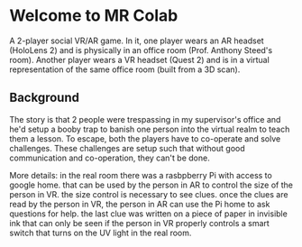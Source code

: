 # Welcome to MR Colab 

A 2-player social VR/AR game. 
In it, one player wears an AR headset (HoloLens 2) and is physically in an office room (Prof. Anthony Steed's room). 
Another player wears a VR headset (Quest 2) and is in a virtual representation of the same office room (built from a 3D scan). 


## Background 

The story is that 2 people were trespassing in my supervisor's office and he'd setup a booby trap to banish one person into the virtual realm to teach them a lesson. 
To escape, both the players have to co-operate and solve challenges. These challenges are setup such that without good communication and co-operation, they can't be done. 


More details: in the real room there was a rasbpberry Pi with access to google home. that can be used by the person in AR to control the size of the person in VR. the size control is necessary to see clues. 
once the clues are read by the person in VR, the person in AR can use the Pi home to ask questions for help. 
the last clue was written on a piece of paper in invisible ink that can only be seen if the person in VR properly controls a smart switch that turns on the UV light in the real room.

